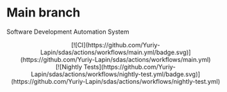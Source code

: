 # Main branch
Software Development Automation System

<div align="center">
  [![CI](https://github.com/Yuriy-Lapin/sdas/actions/workflows/main.yml/badge.svg)](https://github.com/Yuriy-Lapin/sdas/actions/workflows/main.yml)
</div>
<div align="center">
  [![Nightly Tests](https://github.com/Yuriy-Lapin/sdas/actions/workflows/nightly-test.yml/badge.svg)](https://github.com/Yuriy-Lapin/sdas/actions/workflows/nightly-test.yml)
</div>



